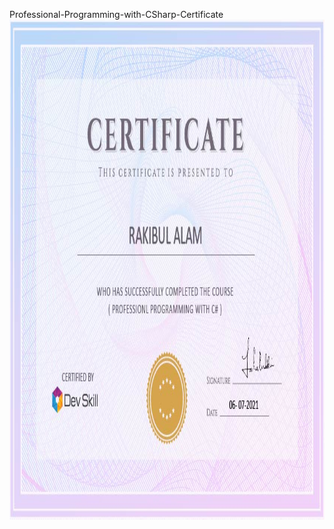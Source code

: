 Professional-Programming-with-CSharp-Certificate<br/><img src="Certificate.jpg" width="800" height="800">
